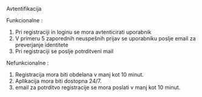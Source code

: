 Avtentifikacija

Funkcionalne :
1. Pri registraciji in loginu se mora avtenticirati uporabnik
2. V primeru 5 zaporednih neuspešnih prijav se uporabniku poslje email za preverjanje identitete
3. Pri registraciji se poslje potrditveni mail

Nefunkcionalne : 
1. Registracija mora biti obdelana v manj kot 10 minut.
2. Aplikacija mora biti dostopna 24/7.
3. email za potrditvo registracije se mora poslati v manj kot 10 minut.

